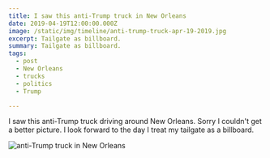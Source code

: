 ```yaml
---
title: I saw this anti-Trump truck in New Orleans
date: 2019-04-19T12:00:00.000Z
image: /static/img/timeline/anti-trump-truck-apr-19-2019.jpg
excerpt: Tailgate as billboard.
summary: Tailgate as billboard.
tags:
  - post 
  - New Orleans
  - trucks
  - politics
  - Trump

---
```


I saw this anti-Trump truck driving around New Orleans. Sorry I couldn't get a better picture. I look forward to the day I treat my tailgate as a billboard.


![anti-Trump truck in New Orleans](/static/img/timeline/anti-trump-truck-apr-19-2019.jpg "anti-Trump truck in New Orleans")